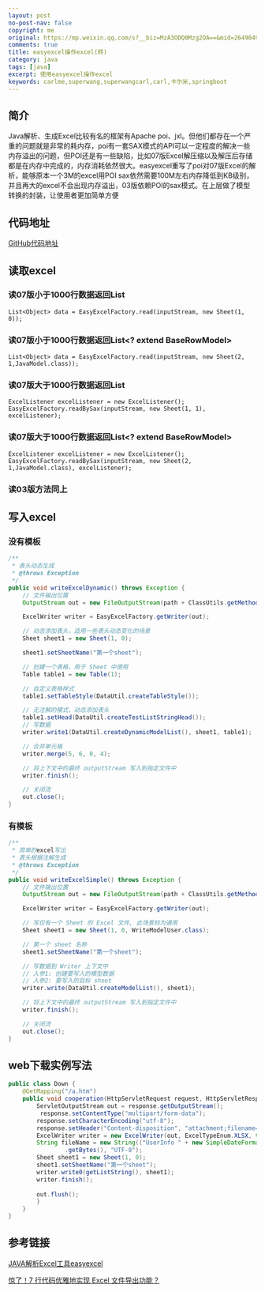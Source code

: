 ```yaml
---
layout: post
no-post-nav: false 
copyright: me
original: https://mp.weixin.qq.com/s?__biz=MzA3ODQ0Mzg2OA==&mid=2649049604&idx=1&sn=05d36691886d5b6925f3e2eed1823374&chksm=87534e37b024c72183b2269af10d79a770233507f7ef40d2ea07a10408209c6b4b0ae0de8af9&mpshare=1&scene=1&srcid=#rd
comments: true
title: easyexcel操作excel(转)
category: java
tags: [java]
excerpt: 使用easyexcel操作excel
keywords: carlme,superwang,superwangcarl,carl,卡尔米,springboot
---
```


## 简介

Java解析、生成Excel比较有名的框架有Apache poi、jxl。但他们都存在一个严重的问题就是非常的耗内存，poi有一套SAX模式的API可以一定程度的解决一些内存溢出的问题，但POI还是有一些缺陷，比如07版Excel解压缩以及解压后存储都是在内存中完成的，内存消耗依然很大。easyexcel重写了poi对07版Excel的解析，能够原本一个3M的excel用POI sax依然需要100M左右内存降低到KB级别，并且再大的excel不会出现内存溢出，03版依赖POI的sax模式。在上层做了模型转换的封装，让使用者更加简单方便

## 代码地址

[GitHub代码地址](https://github.com/SuperWangCarl/spring-boot-examples/tree/master/office-easyexcel)

## 读取excel

### 读07版小于1000行数据返回List<List>

```
List<Object> data = EasyExcelFactory.read(inputStream, new Sheet(1, 0));

```

### 读07版小于1000行数据返回List<? extend BaseRowModel>

```
List<Object> data = EasyExcelFactory.read(inputStream, new Sheet(2, 1,JavaModel.class));

```

### 读07版大于1000行数据返回List<List>

```
ExcelListener excelListener = new ExcelListener();
EasyExcelFactory.readBySax(inputStream, new Sheet(1, 1), excelListener);

```

### 读07版大于1000行数据返回List<? extend BaseRowModel>

```
ExcelListener excelListener = new ExcelListener();
EasyExcelFactory.readBySax(inputStream, new Sheet(2, 1,JavaModel.class), excelListener);

```

### 读03版方法同上

## 写入excel

### 没有模板

```java
/**
 * 表头动态生成
 * @throws Exception
 */
public void writeExcelDynamic() throws Exception {
	// 文件输出位置
	OutputStream out = new FileOutputStream(path + ClassUtils.getMethodName() + ".xlsx");

	ExcelWriter writer = EasyExcelFactory.getWriter(out);

	// 动态添加表头，适用一些表头动态变化的场景
	Sheet sheet1 = new Sheet(1, 0);

	sheet1.setSheetName("第一个sheet");

	// 创建一个表格，用于 Sheet 中使用
	Table table1 = new Table(1);

	// 自定义表格样式
    table1.setTableStyle(DataUtil.createTableStyle());

	// 无注解的模式，动态添加表头
	table1.setHead(DataUtil.createTestListStringHead());
	// 写数据
	writer.write1(DataUtil.createDynamicModelList(), sheet1, table1);

	// 合并单元格
	writer.merge(5, 6, 0, 4);

	// 将上下文中的最终 outputStream 写入到指定文件中
	writer.finish();

	// 关闭流
	out.close();
}
```

### 有模板

```java
/**
 * 简单的excel写出
 * 表头根据注解生成
 * @throws Exception
 */
public void writeExcelSimple() throws Exception {
	// 文件输出位置
	OutputStream out = new FileOutputStream(path + ClassUtils.getMethodName() + ".xlsx");

	ExcelWriter writer = EasyExcelFactory.getWriter(out);

	// 写仅有一个 Sheet 的 Excel 文件, 此场景较为通用
	Sheet sheet1 = new Sheet(1, 0, WriteModelUser.class);

	// 第一个 sheet 名称
	sheet1.setSheetName("第一个sheet");

	// 写数据到 Writer 上下文中
	// 入参1: 创建要写入的模型数据
	// 入参2: 要写入的目标 sheet
	writer.write(DataUtil.createModelList(), sheet1);

	// 将上下文中的最终 outputStream 写入到指定文件中
	writer.finish();

	// 关闭流
	out.close();
}
```

## web下载实例写法

```java
public class Down {
    @GetMapping("/a.htm")
    public void cooperation(HttpServletRequest request, HttpServletResponse response) {
        ServletOutputStream out = response.getOutputStream();
         response.setContentType("multipart/form-data");
        response.setCharacterEncoding("utf-8");
        response.setHeader("Content-disposition", "attachment;filename="+fileName+".xlsx");
        ExcelWriter writer = new ExcelWriter(out, ExcelTypeEnum.XLSX, true);
        String fileName = new String(("UserInfo " + new SimpleDateFormat("yyyy-MM-dd").format(new Date()))
                .getBytes(), "UTF-8");
        Sheet sheet1 = new Sheet(1, 0);
        sheet1.setSheetName("第一个sheet");
        writer.write0(getListString(), sheet1);
        writer.finish();
      
        out.flush();
        }
    }
}
```

## 参考链接

[JAVA解析Excel工具easyexcel](https://github.com/alibaba/easyexcel)

[惊了！7 行代码优雅地实现 Excel 文件导出功能？](https://mp.weixin.qq.com/s?__biz=MzA3ODQ0Mzg2OA==&mid=2649049604&idx=1&sn=05d36691886d5b6925f3e2eed1823374&chksm=87534e37b024c72183b2269af10d79a770233507f7ef40d2ea07a10408209c6b4b0ae0de8af9&mpshare=1&scene=1&srcid=#rd)